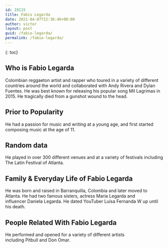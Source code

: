 ```yaml
---
id: 19115
title: Fabio Legarda
date: 2021-04-07T22:36:46+00:00
author: victor
layout: post
guid: /fabio-legarda/
permalink: /fabio-legarda/
---
```



{: toc}


## Who is Fabio Legarda



Colombian reggaeton artist and rapper who toured in a variety of different countries around the world and collaborated with Andy Rivera and Dylan Fuentes. He was best known for releasing his popular song Mil Lagrimas in 2015. He tragically died from a gunshot wound to the head. 

                
                
                
## Prior to Popularity



He had a passion for music and writing at a young age, and first started composing music at the age of 11.

                
                
                
## Random data



He played in over 300 different venues and at a variety of festivals including The Latin Festival of Atlanta.  

                
                
                
## Family & Everyday Life of Fabio Legarda



He was born and raised in Barranquilla, Colombia and later moved to Atlanta. He had two famous sisters, actress Maria Legarda and influencer Daniela Legarda. He dated YouTuber Luisa Fernanda W up until his death. 

                
                
                
## People Related With Fabio Legarda



He performed and opened for a variety of different artists including Pitbull and Don Omar. 

                
              
            
          
          
          